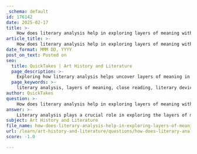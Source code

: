 ```yaml
---
_schema: default
id: 176142
date: 2025-02-17
title: >-
    How does literary analysis help in exploring layers of meaning within a text?
article_title: >-
    How does literary analysis help in exploring layers of meaning within a text?
date_format: MMM DD, YYYY
post_on_text: Posted on
seo:
  title: QuickTakes | Art History and Literature
  page_description: >-
    Exploring how literary analysis helps uncover layers of meaning in texts through techniques like close reading, literary device identification, contextual considerations, thematic exploration, and enhancing critical thinking.
  page_keywords: >-
    literary analysis, layers of meaning, close reading, literary devices, context, thematic exploration, critical thinking, communication skills, understanding literature, interpretation, symbolism, metaphor, narrative analysis
author: QuickTakes
question: >-
    How does literary analysis help in exploring layers of meaning within a text?
answer: >-
    Literary analysis plays a crucial role in exploring the layers of meaning within a text by employing various techniques and approaches that deepen our understanding of literature. Here are several ways in which literary analysis facilitates this exploration:\n\n1. **Close Reading**: This technique involves examining the text meticulously, paying attention to word choice, sentence structure, and literary devices. By analyzing specific passages, readers can uncover nuances and subtleties that contribute to the overall meaning. For instance, a close reading of a poem might reveal how its imagery and tone work together to evoke particular emotions.\n\n2. **Identification of Literary Devices**: Literary analysis encourages the identification and interpretation of literary devices such as metaphor, simile, symbolism, and irony. Understanding these devices allows readers to grasp the underlying themes and emotions conveyed by the author. For example, recognizing a metaphor can lead to insights about character motivations or societal critiques embedded within the narrative.\n\n3. **Contextual Considerations**: Analyzing a text within its historical and cultural context can reveal how external factors influence its meaning. This includes understanding the author's background, the time period in which the work was written, and the societal issues it addresses. For instance, examining the symbolism in 'The Great Gatsby' can provide deeper insights into the American Dream and its disillusionment during the 1920s.\n\n4. **Thematic Exploration**: Literary analysis often involves identifying and exploring central themes within a text. By examining how various elements—such as character development, plot structure, and setting—interact to convey these themes, readers can appreciate the complexity and artistry of the work. For example, a literary analysis of 'The Little Prince' might explore how allegory and symbolism contribute to its message about human relationships.\n\n5. **Critical Thinking and Interpretation**: Engaging in literary analysis fosters critical thinking skills, as readers must interpret and evaluate the text's meaning. This process encourages readers to consider multiple perspectives and interpretations, leading to a richer understanding of the text. It also allows for personal connections to be made, as readers reflect on how the themes resonate with their own experiences.\n\n6. **Enhanced Communication Skills**: Mastery of literary terms and concepts enables clearer and more effective communication about literature. This is particularly important in academic settings, where precise terminology allows for meaningful discussions and exchanges of ideas among peers and instructors.\n\nIn summary, literary analysis serves as a powerful tool for uncovering the layers of meaning within a text. By employing close reading, identifying literary devices, considering context, exploring themes, and fostering critical thinking, readers can gain a deeper appreciation for the complexity and artistry of literature. This analytical approach not only enhances comprehension but also enriches the reading experience, allowing for a more profound engagement with the text.
subject: Art History and Literature
file_name: how-does-literary-analysis-help-in-exploring-layers-of-meaning-within-a-text.md
url: /learn/art-history-and-literature/questions/how-does-literary-analysis-help-in-exploring-layers-of-meaning-within-a-text
score: -1.0

---
```


&nbsp;